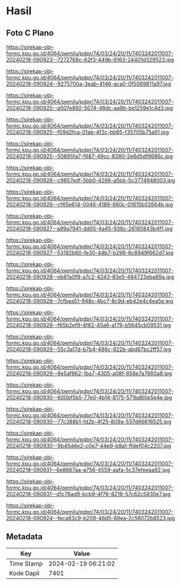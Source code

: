 # Hasil

## Foto C Plano

https://sirekap-obj-formc.kpu.go.id/4064/pemilu/pdpr/74/03/24/20/11/7403242011007-20240218-090923--7272768c-62f3-449b-9163-24401d329523.jpg

https://sirekap-obj-formc.kpu.go.id/4064/pemilu/pdpr/74/03/24/20/11/7403242011007-20240218-090924--9275700a-3eab-4146-aca0-0f5069811a97.jpg

https://sirekap-obj-formc.kpu.go.id/4064/pemilu/pdpr/74/03/24/20/11/7403242011007-20240218-090925--a507e892-5074-48dc-aa9b-be1259e1c4d3.jpg

https://sirekap-obj-formc.kpu.go.id/4064/pemilu/pdpr/74/03/24/20/11/7403242011007-20240218-090925--f09d2fca-01ab-4f2c-bb65-f35705b75a91.jpg

https://sirekap-obj-formc.kpu.go.id/4064/pemilu/pdpr/74/03/24/20/11/7403242011007-20240218-090925--50895fa7-f687-49cc-8380-2e6d5df9686c.jpg

https://sirekap-obj-formc.kpu.go.id/4064/pemilu/pdpr/74/03/24/20/11/7403242011007-20240218-090926--c9857edf-5bb0-4266-a5bb-5c3774948003.jpg

https://sirekap-obj-formc.kpu.go.id/4064/pemilu/pdpr/74/03/24/20/11/7403242011007-20240218-090926--cf65e614-0046-4186-860c-01615b02664b.jpg

https://sirekap-obj-formc.kpu.go.id/4064/pemilu/pdpr/74/03/24/20/11/7403242011007-20240218-090927--a99a7941-dd05-4a45-938c-26185843b4f1.jpg

https://sirekap-obj-formc.kpu.go.id/4064/pemilu/pdpr/74/03/24/20/11/7403242011007-20240218-090927--53182b60-fe30-44b7-b298-6c8949f662d7.jpg

https://sirekap-obj-formc.kpu.go.id/4064/pemilu/pdpr/74/03/24/20/11/7403242011007-20240218-090928--eb81a0f9-a7c2-4243-83e5-484723eba69a.jpg

https://sirekap-obj-formc.kpu.go.id/4064/pemilu/pdpr/74/03/24/20/11/7403242011007-20240218-090928--7cfbea51-948c-4bc7-8c9d-eb42e4c4ea5e.jpg

https://sirekap-obj-formc.kpu.go.id/4064/pemilu/pdpr/74/03/24/20/11/7403242011007-20240218-090928--f65b2ef9-4f82-45a6-af79-b5645cb09531.jpg

https://sirekap-obj-formc.kpu.go.id/4064/pemilu/pdpr/74/03/24/20/11/7403242011007-20240218-090929--55c3a17d-b7b4-486c-922b-abd67bc2ff57.jpg

https://sirekap-obj-formc.kpu.go.id/4064/pemilu/pdpr/74/03/24/20/11/7403242011007-20240218-090929--8e5af862-1ba7-4305-a08f-858e7a7660a8.jpg

https://sirekap-obj-formc.kpu.go.id/4064/pemilu/pdpr/74/03/24/20/11/7403242011007-20240218-090930--600bf5b5-77e0-4b14-8175-571bd60e5e4e.jpg

https://sirekap-obj-formc.kpu.go.id/4064/pemilu/pdpr/74/03/24/20/11/7403242011007-20240218-090930--77c388b1-fd2b-4f25-809a-537d66616525.jpg

https://sirekap-obj-formc.kpu.go.id/4064/pemilu/pdpr/74/03/24/20/11/7403242011007-20240218-090930--9b45d4e2-c0e7-44e9-b8a1-ffdef04c2207.jpg

https://sirekap-obj-formc.kpu.go.id/4064/pemilu/pdpr/74/03/24/20/11/7403242011007-20240218-090931--6e8667aa-a756-4559-aafa-5c37efeeaa92.jpg

https://sirekap-obj-formc.kpu.go.id/4064/pemilu/pdpr/74/03/24/20/11/7403242011007-20240218-090931--d1c76ad9-bcb9-4f76-8218-57c62c5930e7.jpg

https://sirekap-obj-formc.kpu.go.id/4064/pemilu/pdpr/74/03/24/20/11/7403242011007-20240218-090924--feca83c9-b209-46d5-89ea-2c58072b8523.jpg


## Metadata

| Key        | Value               |
| ---------- | ------------------- |
| Time Stamp | 2024-02-19 06:21:02 |
| Kode Dapil | 7401                |



